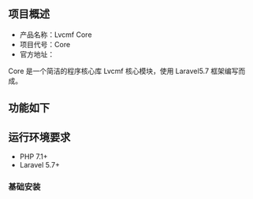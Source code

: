 
## 项目概述

* 产品名称：Lvcmf Core
* 项目代号：Core
* 官方地址：

Core 是一个简洁的程序核心库 Lvcmf 核心模块，使用 Laravel5.7 框架编写而成。

## 功能如下

## 运行环境要求

- PHP 7.1+
- Laravel 5.7+

### 基础安装

